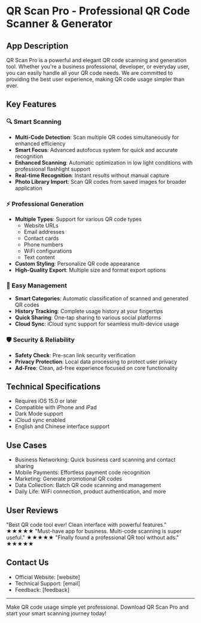 # QR Scan Pro - Professional QR Code Scanner & Generator

## App Description
QR Scan Pro is a powerful and elegant QR code scanning and generation tool. Whether you're a business professional, developer, or everyday user, you can easily handle all your QR code needs. We are committed to providing the best user experience, making QR code usage simpler than ever.

## Key Features

### 🔍 Smart Scanning
- **Multi-Code Detection**: Scan multiple QR codes simultaneously for enhanced efficiency
- **Smart Focus**: Advanced autofocus system for quick and accurate recognition
- **Enhanced Scanning**: Automatic optimization in low light conditions with professional flashlight support
- **Real-time Recognition**: Instant results without manual capture
- **Photo Library Import**: Scan QR codes from saved images for broader application

### ⚡️ Professional Generation
- **Multiple Types**: Support for various QR code types
  - Website URLs
  - Email addresses
  - Contact cards
  - Phone numbers
  - WiFi configurations
  - Text content
- **Custom Styling**: Personalize QR code appearance
- **High-Quality Export**: Multiple size and format export options

### 📱 Easy Management
- **Smart Categories**: Automatic classification of scanned and generated QR codes
- **History Tracking**: Complete usage history at your fingertips
- **Quick Sharing**: One-tap sharing to various social platforms
- **Cloud Sync**: iCloud sync support for seamless multi-device usage

### 🛡️ Security & Reliability
- **Safety Check**: Pre-scan link security verification
- **Privacy Protection**: Local data processing to protect user privacy
- **Ad-Free**: Clean, ad-free experience focused on core functionality

## Technical Specifications
- Requires iOS 15.0 or later
- Compatible with iPhone and iPad
- Dark Mode support
- iCloud sync enabled
- English and Chinese interface support

## Use Cases
- Business Networking: Quick business card scanning and contact sharing
- Mobile Payments: Effortless payment code recognition
- Marketing: Generate promotional QR codes
- Data Collection: Batch QR code scanning and management
- Daily Life: WiFi connection, product authentication, and more

## User Reviews
"Best QR code tool ever! Clean interface with powerful features." ★★★★★
"Must-have app for business. Multi-code scanning is super useful." ★★★★★
"Finally found a professional QR tool without ads." ★★★★★

## Contact Us
- Official Website: [website]
- Technical Support: [email]
- Feedback: [feedback]

---
Make QR code usage simple yet professional. Download QR Scan Pro and start your smart scanning journey today! 